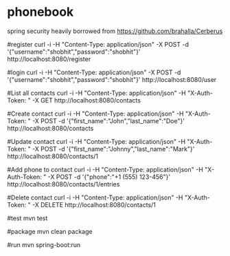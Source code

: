 # phonebook

spring security heavily borrowed from https://github.com/brahalla/Cerberus

#register
curl -i -H "Content-Type: application/json" -X POST -d '{"username":"shobhit","password":"shobhit"}' http://localhost:8080/register

#login
curl -i -H "Content-Type: application/json" -X POST -d '{"username":"shobhit","password":"shobhit"}' http://localhost:8080/user

#List all contacts
curl -i -H "Content-Type: application/json" -H "X-Auth-Token: " -X GET http://localhost:8080/contacts

#Create contact
curl -i -H "Content-Type: application/json" -H "X-Auth-Token: " -X POST -d '{"first_name":"John","last_name":"Doe"}' http://localhost:8080/contacts

#Update contact
curl -i -H "Content-Type: application/json" -H "X-Auth-Token: " -X POST -d '{"first_name":"Johnny","last_name":"Mark"}' http://localhost:8080/contacts/1

#Add phone to contact
curl -i -H "Content-Type: application/json" -H "X-Auth-Token: " -X POST -d '{"phone":"+1 (555) 123-456"}' http://localhost:8080/contacts/1/entries

#Delete contact
curl -i -H "Content-Type: application/json" -H "X-Auth-Token: " -X DELETE http://localhost:8080/contacts/1

#test
mvn test

#package
mvn clean package

#run
mvn spring-boot:run